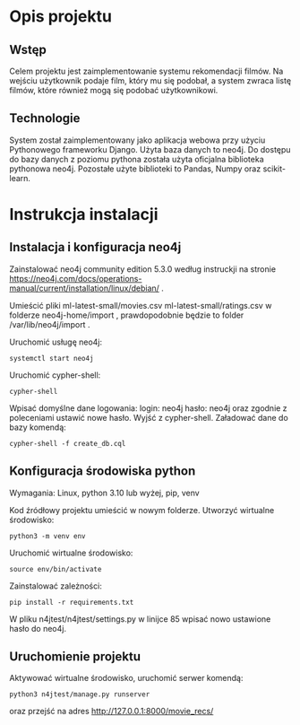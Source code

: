 # Opis projektu

## Wstęp

Celem projektu jest zaimplementowanie systemu rekomendacji filmów.  Na wejściu użytkownik podaje film, który mu się podobał, a system zwraca listę filmów, które również mogą się podobać użytkownikowi.

## Technologie

System został zaimplementowany jako aplikacja webowa przy użyciu Pythonowego frameworku Django. Użyta baza danych to neo4j. Do dostępu do bazy danych z poziomu pythona została użyta oficjalna biblioteka pythonowa neo4j. Pozostałe użyte biblioteki to Pandas, Numpy oraz scikit-learn.

# Instrukcja instalacji

## Instalacja i konfiguracja neo4j

Zainstalować neo4j community edition 5.3.0 według instruckji na stronie https://neo4j.com/docs/operations-manual/current/installation/linux/debian/ .

Umieścić pliki ml-latest-small/movies.csv ml-latest-small/ratings.csv w folderze neo4j-home/import , prawdopodobnie będzie to folder /var/lib/neo4j/import .

Uruchomić usługę neo4j:

    systemctl start neo4j

Uruchomić cypher-shell:

    cypher-shell

Wpisać domyślne dane logowania:
login: neo4j
hasło: neo4j
oraz zgodnie z poleceniami ustawić nowe hasło. Wyjść z cypher-shell.
Załadować dane do bazy komendą:

    cypher-shell -f create_db.cql


## Konfiguracja środowiska python

Wymagania: Linux, python 3.10 lub wyżej, pip, venv

Kod źródłowy projektu umieścić w nowym folderze. Utworzyć wirtualne środowisko:

    python3 -m venv env

Uruchomić wirtualne środowisko:

    source env/bin/activate

Zainstalować zależności:

    pip install -r requirements.txt

W pliku n4jtest/n4jtest/settings.py w linijce 85 wpisać nowo ustawione hasło do neo4j.

## Uruchomienie projektu

Aktywować wirtualne środowisko, uruchomić serwer komendą:

    python3 n4jtest/manage.py runserver

oraz przejść na adres http://127.0.0.1:8000/movie_recs/
